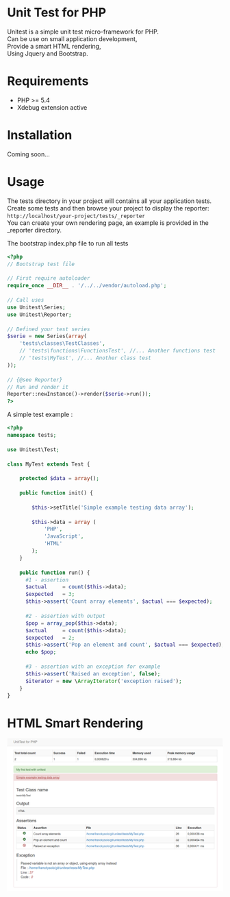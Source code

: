 # Unit Test for PHP

Unitest is a simple unit test micro-framework for PHP.   
 Can be use on small application development,  
 Provide a smart HTML rendering,   
 Using Jquery and Bootstrap.

# Requirements

- PHP >= 5.4
- Xdebug extension active

# Installation

Coming soon...

# Usage
The tests directory in your project will contains all your application tests.  
Create some tests and then browse your project to display the reporter:  
    `http://localhost/your-project/tests/_reporter`  
You can create your own rendering page, an example is provided in the _reporter directory.

The bootstrap index.php file to run all tests

```php
<?php
// Bootstrap test file

// First require autoloader
require_once __DIR__ . '/../../vendor/autoload.php';

// Call uses
use Unitest\Series;
use Unitest\Reporter;

// Defined your test series
$serie = new Series(array(
    'tests\classes\TestClasses',
    // 'tests\functions\FunctionsTest', //... Another functions test
    // 'tests\MyTest', //... Another class test
));

// {@see Reporter}
// Run and render it
Reporter::newInstance()->render($serie->run());
?>
```

A simple test example :

```php
<?php
namespace tests;

use Unitest\Test;

class MyTest extends Test {

    protected $data = array();

    public function init() {

        $this->setTitle('Simple example testing data array');

        $this->data = array (
            'PHP',
            'JavaScript',
            'HTML'
        );
    }

    public function run() {
      #1 - assertion
      $actual     = count($this->data);
      $expected   = 3;
      $this->assert('Count array elements', $actual === $expected);

      #2 - assertion with output
      $pop = array_pop($this->data);
      $actual     = count($this->data);
      $expected   = 2;
      $this->assert('Pop an element and count', $actual === $expected);
      echo $pop;

      #3 - assertion with an exception for example
      $this->assert('Raised an exception', false);
      $iterator = new \ArrayIterator('exception raised');
    }
}
```
# HTML Smart Rendering

![Screen shot](/images/screen-shot.png)
